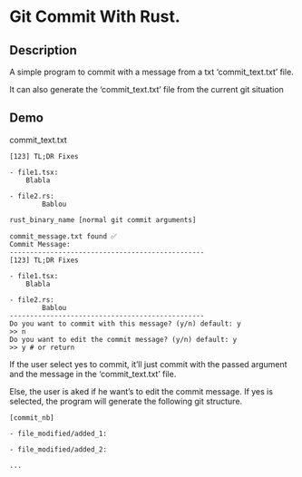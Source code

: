 # Git Commit With Rust.
## Description
A simple program to commit with a message from a txt ‘commit_text.txt’ file.

It can also generate the ‘commit_text.txt’ file from the current git situation

## Demo

commit_text.txt

```
[123] TL;DR Fixes

- file1.tsx:
    Blabla

- file2.rs:
		Bablou
```

```bash
rust_binary_name [normal git commit arguments]
```

```
commit_message.txt found ✅
Commit Message:
------------------------------------------------
[123] TL;DR Fixes

- file1.tsx:
    Blabla

- file2.rs:
		Bablou
------------------------------------------------
Do you want to commit with this message? (y/n) default: y
>> n
Do you want to edit the commit message? (y/n) default: y
>> y # or return
```

If the user select yes to commit, it’ll just commit with the passed argument and the message in the ‘commit_text.txt’ file.

Else, the user is aked if he want’s to edit the commit message. If yes is selected, the program will generate the following git structure.
```
[commit_nb]

- file_modified/added_1:
		
- file_modified/added_2:
	
...
```
